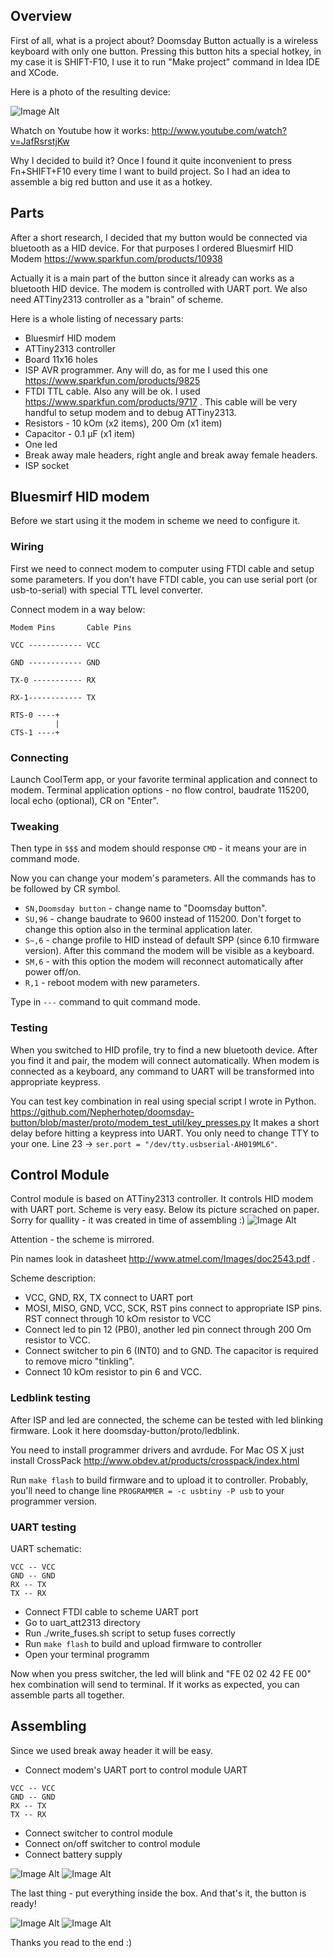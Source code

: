 ## Overview ##

First of all, what is a project about? Doomsday Button actually is a wireless keyboard with only one button.
Pressing this button hits a special hotkey, in my case it is SHIFT-F10, I use it to run "Make project" command in Idea IDE and XCode.

Here is a photo of the resulting device:

![Image Alt](https://raw.github.com/Nepherhotep/doomsday-button/master/img/result.jpg)

Whatch on Youtube how it works:
http://www.youtube.com/watch?v=JafRsrstjKw

Why I decided to build it?
Once I found it quite inconvenient to press Fn+SHIFT+F10 every time I want to build project.
So I had an idea to assemble a big red button and use it as a hotkey.

## Parts ##

After a short research, I decided that my button would be connected via bluetooth as a HID device.
For that purposes I ordered Bluesmirf HID Modem https://www.sparkfun.com/products/10938 

Actually it is a main part of the button since it already can works as a bluetooth HID device.
The modem is controlled with UART port. We also need ATTiny2313 controller as a "brain" of scheme.

Here is a whole listing of necessary parts:
* Bluesmirf HID modem
* ATTiny2313 controller 
* Board 11х16 holes
* ISP AVR programmer. Any will do, as for me I used this one https://www.sparkfun.com/products/9825 
* FTDI TTL cable. Also any will be ok. I used https://www.sparkfun.com/products/9717 . This cable will be very handful to setup modem and to debug ATTiny2313.
* Resistors - 10 kOm (x2 items), 200 Om (x1 item)
* Capacitor - 0.1 µF (x1 item)
* One led
* Break away male headers, right angle and break away female headers. 
* ISP socket

## Bluesmirf HID modem ##

Before we start using it the modem in scheme we need to configure it.


### Wiring ###

First we need to connect modem to computer using FTDI cable and setup some parameters. 
If you don't have FTDI cable, you can use serial port (or usb-to-serial) with special TTL level converter.

Connect modem in a way below:

```
Modem Pins       Cable Pins
            
VCC ------------ VCC

GND ------------ GND

TX-0 ----------- RX

RX-1------------ TX

RTS-0 ----+
          |
CTS-1 ----+
```

### Connecting ###

Launch CoolTerm app, or your favorite terminal application and connect to modem.
Terminal application options - no flow control, baudrate 115200, local echo (optional), CR on "Enter".

### Tweaking ###

Then type in ```$$$``` and modem should response ```CMD``` - it means your are in command mode.

Now you can change your modem's parameters. All the commands has to be followed by CR symbol.

- ```SN,Doomsday button``` - change name to "Doomsday button".
- ```SU,96``` - change baudrate to 9600 instead of 115200. Don't forget to change this option also in the terminal application later.
- ```S~,6``` - change profile to HID instead of default SPP (since 6.10 firmware version). After this command the modem will be visible as a keyboard.
- ```SM,6``` - with this option the modem will reconnect automatically after power off/on.
- ```R,1``` - reboot modem with new parameters.

Type in ```---``` command to quit command mode.

### Testing ###

When you switched to HID profile, try to find a new bluetooth device. After you find it and pair, the modem will connect automatically.
When modem is connected as a keyboard, any command to UART will be transformed into appropriate keypress.

You can test key combination in real using special script I wrote in Python.
https://github.com/Nepherhotep/doomsday-button/blob/master/proto/modem_test_util/key_presses.py
It makes a short delay before hitting a keypress into UART.
You only need to change TTY to your one. Line 23 -> ```ser.port = "/dev/tty.usbserial-AH019ML6"```.

## Control Module ##

Control module is based on ATTiny2313 controller. It controls HID modem with UART port. Scheme is very easy.
Below its picture scrached on paper. Sorry for quallity - it was created in time of assembling :)
![Image Alt](https://raw.github.com/Nepherhotep/doomsday-button/master/img/scheme.jpg)

Attention - the scheme is mirrored.

Pin names look in datasheet http://www.atmel.com/Images/doc2543.pdf .

Scheme description:
*  VCC, GND, RX, TX connect to UART port
*  MOSI, MISO, GND, VCC, SCK, RST pins connect to appropriate ISP pins. RST connect through 10 kOm resistor to VCC
*  Connect led to pin 12 (PB0), another led pin connect through 200 Om resistor to VCC.
*  Connect switcher to pin 6 (INT0) and to GND. The capacitor is required to remove micro "tinkling".
*  Connect 10 kOm resistor to pin 6 and VCC.

### Ledblink testing ###

After ISP and led are connected, the scheme can be tested with led blinking firmware. Look it here doomsday-button/proto/ledblink.

You need to install programmer drivers and avrdude. For Mac OS X just install CrossPack http://www.obdev.at/products/crosspack/index.html

Run ```make flash``` to build firmware and to upload it to controller. Probably, you'll need to change line ```PROGRAMMER = -c usbtiny -P usb``` to your programmer version.


### UART testing ###

UART schematic:
```
VCC -- VCC
GND -- GND
RX -- TX
TX -- RX
```

* Connect FTDI cable to scheme UART port
* Go to uart_att2313 directory
* Run ./write_fuses.sh script to setup fuses correctly
* Run ```make flash``` to build and upload firmware to controller
* Open your terminal programm

Now when you press switcher, the led will blink and "FE 02 02 42 FE 00" hex combination will send to terminal.
If it works as expected, you can assemble parts all together.

## Assembling ##

Since we used break away header it will be easy.

* Connect modem's UART port to control module UART

```
VCC -- VCC
GND -- GND
RX -- TX
TX -- RX
```
* Connect switcher to control module
* Connect on/off switcher to control module
* Connect battery supply

![Image Alt](https://raw.github.com/Nepherhotep/doomsday-button/master/img/assembling.jpg)
![Image Alt](https://raw.github.com/Nepherhotep/doomsday-button/master/img/assembling2.jpg)

The last thing - put everything inside the box. And that's it, the button is ready!

![Image Alt](https://raw.github.com/Nepherhotep/doomsday-button/master/img/result.jpg)
![Image Alt](https://raw.github.com/Nepherhotep/doomsday-button/master/img/result2.JPG)

Thanks you read to the end :)